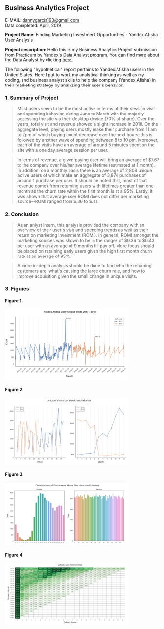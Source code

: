 ## Business Analytics Project

E-MAIL: dannygarcia193@gmail.com         
Data completed: April, 2019

**Project Name:** Finding Marketing Investment Opportunities - Yandex.Afisha User Analysis

**Project description:** Hello this is my Business Analytics Project submission from Practicum by Yandex's Data Analyst program. You can find more about the Data Analyst by clicking [here.](https://practicum.yandex.com/data-analyst/)

The following "hypothetical" report pertains to Yandex.Afisha users in the United States. Here I put to work my analytical thinking as well as my coding, and business analyst skills to help the company (Yandex.Afisha) in their marketing strategy by analyzing their user's behavior. 


### 1. Summary of Project

> Most users seem to be the most active in terms of their session visit and spending behavior, during June to March with the majority accessing the site via their desktop device (70% of share). Over the years, total visit and revenue showed a slight increase in 2018. On the aggregate level, paying users mostly make their purchase from 11 am to 2pm of which buying count decrease over the next hours; this is followed by another wave of spending between 8 to 10 pm. Moreover, each of the visits have an average of around 5 minutes spent on the site with a one day average session per user.

> In terms of revenue, a given paying user will bring an average of $7.67 to the company over his/her average lifetime (estimated at 1 month). In addition, on a monthly basis there is an average of 2,808 unique active users of which make an aggregate of 3,874 purchases of around 1 purchase per user. It should be noted that, most of that revenue comes from returning users with lifetimes greater than one month as the churn rate within the first month is at a 95%. Lastly, it was shown that average user ROMI does not differ per marketing source--ROMI ranged from $.36 to $.41.


### 2. Conclusion

>  As an anlyst intern, this analysis provided the company with an overview of their user's visit and spending trends as well as their return on marketing investment (ROMI). In general, ROMI amongst the marketing sources was shown to be in the ranges of $0.36 to $0.43 per user with an average of 9 months till pay off. More focus should be placed on retaining early users given the high first month churn rate at an average of 95%. 

> A more in-depth analysis should be done to find who the returning customers are, what's causing the large churn rate, and how to improve acquisition given the small change in unique visits.

### 3. Figures

#### Figure 1.
<img src="images/Screenshot_93.png?raw=true" width="80%" height="80%"/>

#### Figure 2.
<img src="images/Screenshot_92.png?raw=true" width="80%" height="80%"/>

#### Figure 3.
<img src="images/Screenshot_87.png?raw=true" width="80%" height="80%"/>

#### Figure 4.
<img src="images/Screenshot_90.png?raw=true" width="80%" height="80%"/>

